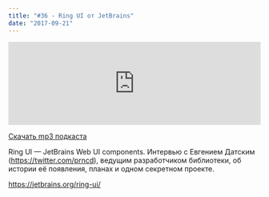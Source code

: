 ```yaml
---
title: "#36 - Ring UI от JetBrains"
date: "2017-09-21"
---
```


<iframe width="100%" height="166" scrolling="no" frameborder="no" src="https://w.soundcloud.com/player/?url=https%3A//api.soundcloud.com/tracks/343354768&amp;color=%23ff5500&amp;auto_play=false&amp;hide_related=false&amp;show_comments=true&amp;show_user=true&amp;show_reposts=false"></iframe>

<a href="https://5minreact.podster.fm/36/download/audio.mp3?download=yes&media=file"><i class="fa fa-download"></i> Скачать mp3 подкаста</a>

Ring UI — JetBrains Web UI components. Интервью с Евгением Датским (https://twitter.com/prncd), ведущим разработчиком библиотеки, об истории её появления, планах и одном секретном проекте.

https://jetbrains.org/ring-ui/
